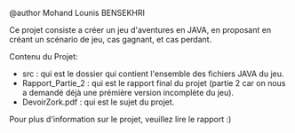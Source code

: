 @author Mohand Lounis BENSEKHRI 

Ce projet consiste a créer un jeu d'aventures en JAVA, en proposant en créant un scénario de jeu, cas gagnant, et cas perdant.

Contenu du Projet:
  * src : qui est le dossier qui contient l'ensemble des fichiers JAVA du jeu.
  * Rapport_Partie_2 : qui est le rapport final du projet (partie 2 car on nous a demandé déjà une prémière version incomplète du jeu). 
  * DevoirZork.pdf : qui est le sujet du projet.

Pour plus d'information sur le projet, veuillez lire le rapport :)
